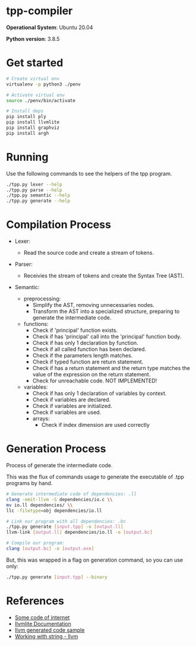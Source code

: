 # tpp-compiler

**Operational System**: Ubuntu 20.04

**Python version**: 3.8.5

# Get started

```bash
# Create virtual env
virtualenv -p python3 ./penv

# Activate virtual env
source ./penv/bin/activate

# Install deps
pip install ply
pip install llvmlite
pip install graphviz
pip install argh
```

# Running

Use the following commands to see the helpers of the tpp program.

```bash
./tpp.py lexer --help
./tpp.py parse --help
./tpp.py semantic --help
./tpp.py generate --help
```

# Compilation Process

- Lexer:
  * Read the source code and create a stream of tokens.

- Parser:
  * Receivies the stream of tokens and create the Syntax Tree (AST).

- Semantic:
  * preprocessing:
    * Simplify the AST, removing unnecessaries nodes.
    * Transform the AST into a specialized structure, preparing to generate the intermediate code.
  * functions:
    * Check if 'principal' function exists.
    * Check if has 'principal' call into the 'principal' function body.
    * Check if has only 1 declaration by function.
    * Check if all called function has been declared.
    * Check if the parameters length matches.
    * Check if typed function are return statement.
    * Check if has a return statement and the return type matches the value of the expression on the return statement.
    * Check for unreachable code. NOT IMPLEMENTED!
  * variables:
    * Check if has only 1 declaration of variables by context.
    * Check if variables are declared.
    * Check if variables are initialized.
    * Check if variables are used.
    * arrays:
      * Check if index dimension are used correctly


# Generation Process

Process of generate the intermediate code.

This was the flux of commands usage to generate the executable of .tpp programs by hand.

```bash
# Generate intermediate code of dependencies: .ll
clang -emit-llvm -S dependencies/io.c \\
mv io.ll dependencies/ \\
llc -filetype=obj dependencies/io.ll

# Link our program with all dependencies: .bc
./tpp.py generate [input.tpp] -o [output.ll]
llvm-link [output.ll] dependencies/io.ll -o [output.bc]

# Compile our program:
clang [output.bc] -o [output.exe]
```

But, this was wrapped in a flag on generation command, so you can use only:

```bash
./tpp.py generate [input.tpp] --binary
```

# References

- [Some code of internet](https://github.com/numba/llvmlite/blob/master/llvmlite/tests/test_ir.py)
- [llvmlite Documentation](https://llvmlite.readthedocs.io/_/downloads/en/stable/pdf/)
- [llvm generated code sample](https://github.com/rogerioag/llvm-gencode-samples)
- [Working with string - llvm](https://stackoverflow.com/questions/58674264/llvmlite-hello-world-example-produces-wrong-output)
